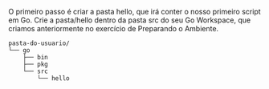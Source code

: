 

O primeiro passo é criar a pasta hello, que irá conter o nosso primeiro script em Go. Crie a pasta/hello dentro da pasta src do seu Go Workspace, que criamos anteriormente no exercício de Preparando o Ambiente.

```
pasta-do-usuario/
└── go
    ├── bin
    ├── pkg
    └── src
        └── hello
```

